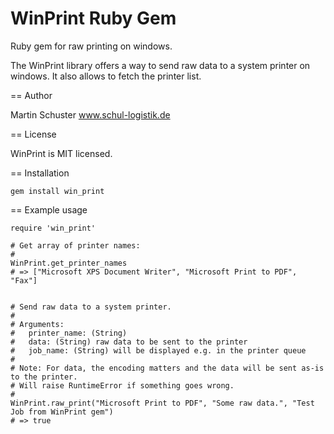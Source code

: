 # WinPrint Ruby Gem

Ruby gem for raw printing on windows.

The WinPrint library offers a way to send raw data to
a system printer on windows. It also allows to fetch the
printer list.

== Author

Martin Schuster
www.schul-logistik.de

== License

WinPrint is MIT licensed.

== Installation

    gem install win_print

== Example usage

    require 'win_print'

    # Get array of printer names:
    #
    WinPrint.get_printer_names
    # => ["Microsoft XPS Document Writer", "Microsoft Print to PDF", "Fax"]


    # Send raw data to a system printer.
    #
    # Arguments:
    #   printer_name: (String)
    #   data: (String) raw data to be sent to the printer
    #   job_name: (String) will be displayed e.g. in the printer queue
    #
    # Note: For data, the encoding matters and the data will be sent as-is to the printer.
    # Will raise RuntimeError if something goes wrong.
    #
    WinPrint.raw_print("Microsoft Print to PDF", "Some raw data.", "Test Job from WinPrint gem")
    # => true

